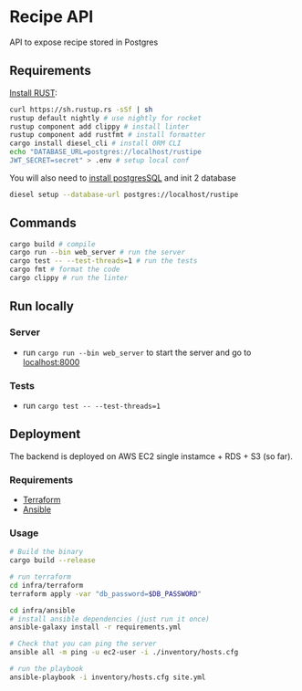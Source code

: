 # Recipe API

API to expose recipe stored in Postgres

## Requirements

[Install RUST](https://www.rust-lang.org/en-US/install.html):

```bash
curl https://sh.rustup.rs -sSf | sh
rustup default nightly # use nightly for rocket
rustup component add clippy # install linter
rustup component add rustfmt # install formatter
cargo install diesel_cli # install ORM CLI
echo "DATABASE_URL=postgres://localhost/rustipe
JWT_SECRET=secret" > .env # setup local conf
```

You will also need to [install postgresSQL](https://www.postgresql.org/download/) and init 2 database

```bash
diesel setup --database-url postgres://localhost/rustipe
```

## Commands

```bash
cargo build # compile
cargo run --bin web_server # run the server
cargo test -- --test-threads=1 # run the tests
cargo fmt # format the code
cargo clippy # run the linter
```

## Run locally

### Server

-   run `cargo run --bin web_server` to start the server and go to [localhost:8000](http://localhost:8000/)

### Tests

-   run `cargo test -- --test-threads=1`

## Deployment

The backend is deployed on AWS EC2 single instamce + RDS + S3 (so far).

### Requirements

-   [Terraform](https://learn.hashicorp.com/tutorials/terraform/install-cli)
-   [Ansible](https://docs.ansible.com/ansible/latest/installation_guide/intro_installation.html)

### Usage

```bash
# Build the binary
cargo build --release

# run terraform
cd infra/terraform
terraform apply -var "db_password=$DB_PASSWORD"

cd infra/ansible
# install ansible dependencies (just run it once)
ansible-galaxy install -r requirements.yml

# Check that you can ping the server
ansible all -m ping -u ec2-user -i ./inventory/hosts.cfg

# run the playbook
ansible-playbook -i inventory/hosts.cfg site.yml
```
